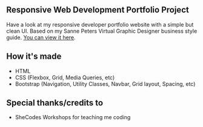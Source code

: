 ## Responsive Web Development Portfolio Project

Have a look at my responsive developer portfolio website with a simple but clean UI. Based on my Sanne Peters Virtual Graphic Designer business style guide.
[You can view it here](https://portfolio-project-092021.netlify.app).

## How it's made

- HTML
- CSS (Flexbox, Grid, Media Queries, etc)
- Bootstrap (Navigation, Utility Classes, Navbar, Grid layout, Spacing, etc)

## Special thanks/credits to 
- SheCodes Workshops for teaching me coding
